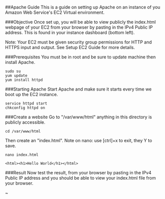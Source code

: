 ##Apache Guide
This is a guide on setting up Apache on an instance of you Amazon Web Service's EC2 Virtual environment.

###Objective
Once set up, you will be able to view publicly the index.html webpage of your EC2 from your browser by pasting in the IPv4 Public IP address. This is found in your instance dashboard (bottom left). 

Note: Your EC2 must be given security group permissions for HTTP and HTTPS input and output. See Setup EC2 Guide for more details. 

###Prerequisites
You must be in root and be sure to update machine then install Apache.
```
sudo su
yum update
yum install httpd
```

###Starting Apache
Start Apache and make sure it starts every time we boot up the EC2 instance.
```
service httpd start
chkconfig httpd on
```

###Create a website
Go to "/var/www/html" anything in this directory is publicly accessible.
```
cd /var/www/html
```

Then create an "index.html". Note on nano: use [ctrl]+x to exit, they Y to save.
```
nano index.html

<html><h1>Hello World</h1></html>
```

###Result
Now test the result, from your browser by pasting in the IPv4 Public IP address and you should be able to view your index.html file from your browser.

~
